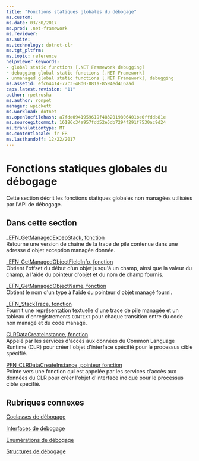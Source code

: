 ```yaml
---
title: "Fonctions statiques globales du débogage"
ms.custom: 
ms.date: 03/30/2017
ms.prod: .net-framework
ms.reviewer: 
ms.suite: 
ms.technology: dotnet-clr
ms.tgt_pltfrm: 
ms.topic: reference
helpviewer_keywords:
- global static functions [.NET Framework debugging]
- debugging global static functions [.NET Framework]
- unmanaged global static functions [.NET Framework], debugging
ms.assetid: efc64414-77c3-48d0-881a-8594ed416aad
caps.latest.revision: "11"
author: rpetrusha
ms.author: ronpet
manager: wpickett
ms.workload: dotnet
ms.openlocfilehash: a7fde0941959619f4832019806401be0ffddb81e
ms.sourcegitcommit: 16186c34a957fdd52e5db7294f291f7530ac9d24
ms.translationtype: MT
ms.contentlocale: fr-FR
ms.lasthandoff: 12/22/2017
---
```

# <a name="debugging-global-static-functions"></a>Fonctions statiques globales du débogage
Cette section décrit les fonctions statiques globales non managées utilisées par l'API de débogage.  
  
## <a name="in-this-section"></a>Dans cette section  
 [_EFN_GetManagedExcepStack, fonction](../../../../docs/framework/unmanaged-api/debugging/efn-getmanagedexcepstack-function.md)  
 Retourne une version de chaîne de la trace de pile contenue dans une adresse d'objet exception managée donnée.  
  
 [_EFN_GetManagedObjectFieldInfo, fonction](../../../../docs/framework/unmanaged-api/debugging/efn-getmanagedobjectfieldinfo-function.md)  
 Obtient l'offset du début d'un objet jusqu'à un champ, ainsi que la valeur du champ, à l'aide du pointeur d'objet et du nom de champ fournis.  
  
 [_EFN_GetManagedObjectName, fonction](../../../../docs/framework/unmanaged-api/debugging/efn-getmanagedobjectname-function.md)  
 Obtient le nom d'un type à l'aide du pointeur d'objet managé fourni.  
  
 [_EFN_StackTrace, fonction](../../../../docs/framework/unmanaged-api/debugging/efn-stacktrace-function.md)  
 Fournit une représentation textuelle d'une trace de pile managée et un tableau d'enregistrements `CONTEXT` pour chaque transition entre du code non managé et du code managé.  
  
 [CLRDataCreateInstance, fonction](../../../../docs/framework/unmanaged-api/debugging/clrdatacreateinstance-function.md)  
 Appelé par les services d'accès aux données du Common Language Runtime (CLR) pour créer l'objet d'interface spécifié pour le processus cible spécifié.  
  
 [PFN_CLRDataCreateInstance, pointeur fonction](../../../../docs/framework/unmanaged-api/debugging/pfn-clrdatacreateinstance-function-pointer.md)  
 Pointe vers une fonction qui est appelée par les services d'accès aux données du CLR pour créer l'objet d'interface indiqué pour le processus cible spécifié.  
  
## <a name="related-sections"></a>Rubriques connexes  
 [Coclasses de débogage](../../../../docs/framework/unmanaged-api/debugging/debugging-coclasses.md)  
  
 [Interfaces de débogage](../../../../docs/framework/unmanaged-api/debugging/debugging-interfaces.md)  
  
 [Énumérations de débogage](../../../../docs/framework/unmanaged-api/debugging/debugging-enumerations.md)  
  
 [Structures de débogage](../../../../docs/framework/unmanaged-api/debugging/debugging-structures.md)
